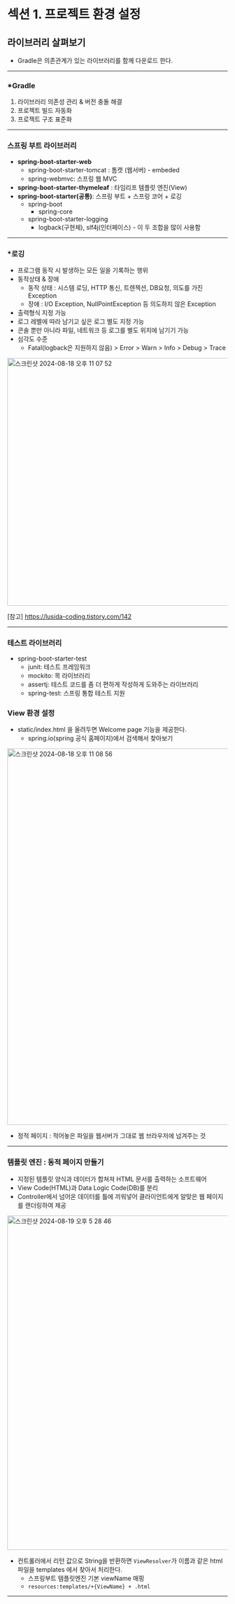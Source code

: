 섹션 1. 프로젝트 환경 설정
=

## 라이브러리 살펴보기

- Gradle은 의존관계가 있는 라이브러리를 함께 다운로드 한다.

---
###  *Gradle
1. 라이브러리 의존성 관리 & 버전 충돌 해결
2. 프로젝트 빌드 자동화
3. 프로젝트 구조 표준화
---

### 스프링 부트 라이브러리

- **spring-boot-starter-web**
    - spring-boot-starter-tomcat : 톰캣 (웹서버) -  embeded
    - spring-webmvc: 스프링 웹 MVC
- **spring-boot-starter-thymeleaf** : 타임리프 템플릿 엔진(View)
- **spring-boot-starter(공통)**: 스프링 부트 + 스프링 코어 + 로깅
    - spring-boot
        - spring-core
    - spring-boot-starter-logging
        - logback(구현체), slf4j(인터페이스) - 이 두 조합을 많이 사용함
---
### *로깅
- 프로그램 동작 시 발생하는 모든 일을 기록하는 행위
- 동작상태 & 장애
  - 동작 상태 : 시스템 로딩, HTTP 통신, 트렌젝션, DB요청, 의도를 가진 Exception
  - 장애 : I/O Exception, NullPointException 등 의도하지 않은 Exception
- 출력형식 지정 가능
- 로그 레벨에 따라 남기고 싶은 로그 별도 지정 가능
- 콘솔 뿐만 아니라 파일, 네트워크 등 로그를 별도 위치에 남기기 가능
- 심각도 수준 
  - Fatal(logback은 지원하지 않음) > Error > Warn > Info > Debug > Trace<br>
<img width="566" alt="스크린샷 2024-08-18 오후 11 07 52" src="https://github.com/user-attachments/assets/107380e4-9a7a-47c8-8650-5f5f6c8bcef1">

[참고] https://lusida-coding.tistory.com/142

---

### 테스트 라이브러리

- spring-boot-starter-test
    - junit: 테스트 프레임워크
    - mockito: 목 라이브러리
    - assertj: 테스트 코드를 좀 더 편하게 작성하게 도와주는 라이브러리
    - spring-test: 스프링 통합 테스트 지원

### View 환경 설정

- static/index.html 을 올려두면 Welcome page 기능을 제공한다.
    - spring.io(spring 공식 홈페이지)에서 검색해서 찾아보기<br>
<img width="860" alt="스크린샷 2024-08-18 오후 11 08 56" src="https://github.com/user-attachments/assets/dd828762-f1f7-4cfa-b6d9-07fd11a03850">


- 정적 페이지 : 적어놓은 파일을 웹서버가 그대로 웹 브라우저에 넘겨주는 것
---
### 템플릿 엔진 : 동적 페이지 만들기

  - 지정된 템플릿 양식과 데이터가 합쳐져 HTML 문서를 출력하는 소프트웨어
  - View Code(HTML)과 Data Logic Code(DB)를 분리
  - Controller에서 넘어온 데이터를 틀에 끼워넣어 클라이언트에게 알맞은 웹 페이지를 랜더링하여 제공

<img width="764" alt="스크린샷 2024-08-19 오후 5 28 46" src="https://github.com/user-attachments/assets/f76d32ad-d986-488e-ba38-74af396f3ae9">

- 컨트롤러에서 리턴 값으로 String을 반환하면 `ViewResolver`가 이름과 같은 html 파일을 templates 에서 찾아서 처리한다. 
  - 스프링부트 템플릿엔진 기본 viewName 매핑
  - `resources:templates/+{ViewName} + .html`
---
